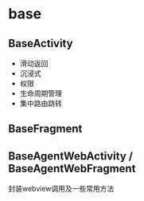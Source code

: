 # base

## BaseActivity

* 滑动返回
* 沉浸式
* 权限
* 生命周期管理
* 集中路由跳转

## BaseFragment

## BaseAgentWebActivity / BaseAgentWebFragment

封装webview调用及一些常用方法